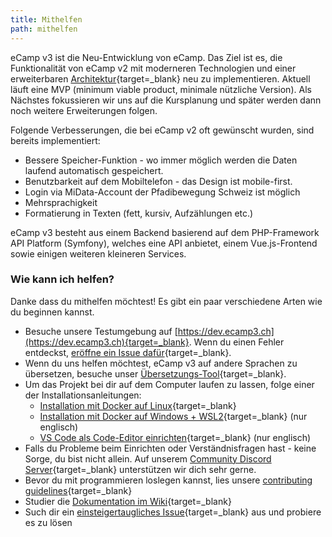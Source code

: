 ```yaml
---
title: Mithelfen
path: mithelfen
---
```


eCamp v3 ist die Neu-Entwicklung von eCamp. Das Ziel ist es, die Funktionalität von eCamp v2 mit moderneren Technologien und einer erweiterbaren [Architektur](https://github.com/ecamp/ecamp3/wiki/architecture){target=_blank} neu zu implementieren. Aktuell läuft eine MVP (minimum viable product, minimale nützliche Version). Als Nächstes fokussieren wir uns auf die Kursplanung und später werden dann noch weitere Erweiterungen folgen.

Folgende Verbesserungen, die bei eCamp v2 oft gewünscht wurden, sind bereits implementiert:

- Bessere Speicher-Funktion - wo immer möglich werden die Daten laufend automatisch gespeichert.
- Benutzbarkeit auf dem Mobiltelefon - das Design ist mobile-first.
- Login via MiData-Account der Pfadibewegung Schweiz ist möglich
- Mehrsprachigkeit
- Formatierung in Texten (fett, kursiv, Aufzählungen etc.)

eCamp v3 besteht aus einem Backend basierend auf dem PHP-Framework API Platform (Symfony), welches eine API anbietet, einem Vue.js-Frontend sowie einigen weiteren kleineren Services.

### Wie kann ich helfen?

Danke dass du mithelfen möchtest! Es gibt ein paar verschiedene Arten wie du beginnen kannst.

- Besuche unsere Testumgebung auf [https://dev.ecamp3.ch](https://dev.ecamp3.ch){target=_blank}. Wenn du einen Fehler entdeckst, [eröffne ein Issue dafür](https://github.com/ecamp/ecamp3/issues/new){target=_blank}.
- Wenn du uns helfen möchtest, eCamp v3 auf andere Sprachen zu übersetzen, besuche unser [Übersetzungs-Tool](https://translate.ecamp3.ch){target=_blank}.
- Um das Projekt bei dir auf dem Computer laufen zu lassen, folge einer der Installationsanleitungen:
  - [Installation mit Docker auf Linux](https://github.com/ecamp/ecamp3/wiki/Development-install-on-linux#Deutsch){target=_blank}
  - [Installation mit Docker auf Windows + WSL2](https://github.com/ecamp/ecamp3/wiki/Development-installation-on-Windows){target=_blank} (nur englisch)
  - [VS Code als Code-Editor einrichten](https://github.com/ecamp/ecamp3/wiki/Development-installation-on-Windows#setting-up-the-ide){target=_blank} (nur englisch)
- Falls du Probleme beim Einrichten oder Verständnisfragen hast - keine Sorge, du bist nicht allein. Auf unserem [Community Discord Server](https://discord.gg/tdwtRytV6P){target=_blank} unterstützen wir dich sehr gerne.
- Bevor du mit programmieren loslegen kannst, lies unsere [contributing guidelines](https://github.com/ecamp/ecamp3/blob/devel/CONTRIBUTING.md){target=_blank}
- Studier die [Dokumentation im Wiki](https://github.com/ecamp/ecamp3/wiki){target=_blank}
- Such dir ein [einsteigertaugliches Issue](https://github.com/ecamp/ecamp3/issues?q=is%3Aissue+is%3Aopen+label%3A%22good+first+issue%22){target=_blank} aus und probiere es zu lösen
